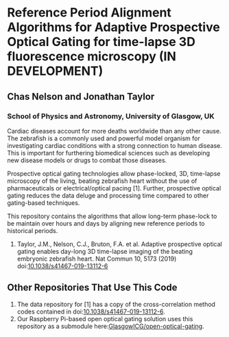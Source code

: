 # Reference Period Alignment Algorithms for Adaptive Prospective Optical Gating for time-lapse 3D fluorescence microscopy (IN DEVELOPMENT)

## Chas Nelson and Jonathan Taylor

### School of Physics and Astronomy, University of Glasgow, UK

Cardiac diseases account for more deaths worldwide than any other cause.
The zebrafish is a commonly used and powerful model organism for investigating cardiac conditions with a strong connection to human disease.
This is important for furthering biomedical sciences such as developing new disease models or drugs to combat those diseases. 

Prospective optical gating technologies allow phase-locked, 3D, time-lapse microscopy of the living, beating zebrafish heart without the use of pharmaceuticals or electrical/optical pacing [1].
Further, prospective optical gating reduces the data deluge and processing time compared to other gating-based techniques.

This repository contains the algorithms that allow long-term phase-lock to be maintain over hours and days by aligning new reference periods to historical periods.

1. Taylor, J.M., Nelson, C.J., Bruton, F.A. et al. Adaptive prospective optical gating enables day-long 3D time-lapse imaging of the beating embryonic zebrafish heart. Nat Commun 10, 5173 (2019) doi:[10.1038/s41467-019-13112-6](https://dx.doi.org/10.1038/s41467-019-13112-6)

## Other Repositories That Use This Code

1. The data repository for [1] has a copy of the cross-correlation method codes contained in doi:[10.1038/s41467-019-13112-6](http://dx.doi.org/10.1038/s41467-019-13112-6).
2. Our Raspberry Pi-based open optical gating solution uses this repository as a submodule here:[GlasgowICG/open-optical-gating](https://github.com/Glasgow-ICG/open-optical-gating).
